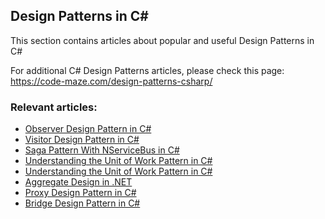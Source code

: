## Design Patterns in C#

This section contains articles about popular and useful Design Patterns in C#

For additional C# Design Patterns articles, please check this page: https://code-maze.com/design-patterns-csharp/

### Relevant articles:

- [Observer Design Pattern in C#](https://code-maze.com/csharp-observer-design-pattern/)
- [Visitor Design Pattern in C#](https://code-maze.com/csharp-visitor-design-pattern/)
- [Saga Pattern With NServiceBus in C#](https://code-maze.com/csharp-saga-pattern-with-nservicebus/)
- [Understanding the Unit of Work Pattern in C#](https://code-maze.com/csharp-unit-of-work-pattern/)
- [Understanding the Unit of Work Pattern in C#](https://code-maze.com/csharp-unit-of-work-pattern/)
- [Aggregate Design in .NET](https://code-maze.com/csharp-design-pattern-aggregate/)
- [Proxy Design Pattern in C#](https://code-maze.com/csharp-proxy-design-pattern/)
- [Bridge Design Pattern in C#](https://code-maze.com/csharp-bridge-design-pattern/)
